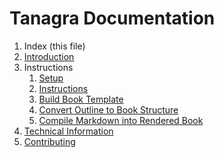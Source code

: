 # Tanagra Documentation

1. Index (this file)
1. [Introduction](introduction.md)
1. Instructions
   1. [Setup](instructions/setup.md)
   1. [Instructions](instructions/instructions.md)
   1. [Build Book Template](instructions/build.md)
   1. [Convert Outline to Book Structure](instructions/convert.md)
   1. [Compile Markdown into Rendered Book](instructions/compile.md)
1. [Technical Information](technical.md)
1. [Contributing](contributing.md)
